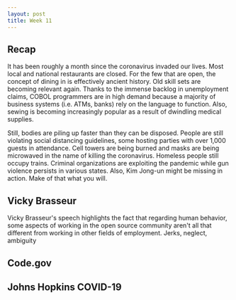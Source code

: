 ```yaml
---
layout: post
title: Week 11
---
```

## Recap

It has been roughly a month since the coronavirus invaded our lives. Most local and national restaurants are closed. For the few that are open, 
the concept of dining in is effectively ancient history. Old skill sets are becoming relevant again. Thanks to the immense backlog in unemployment claims, 
COBOL programmers are in high demand because a majority of business systems (i.e. ATMs, banks) rely on the language 
to function. Also, sewing is becoming increasingly popular as a result of dwindling medical supplies. 

Still, bodies are piling up faster than they can be disposed. People are still violating social distancing guidelines, 
some hosting parties with over 1,000 guests in attendance. Cell towers are being burned and masks are being microwaved in the name 
of killing the coronavirus. Homeless people still occupy trains. Criminal organizations are exploiting the pandemic while gun violence 
persists in various states. Also, Kim Jong-un might be missing in action. Make of that what you will. 
## Vicky Brasseur
Vicky Brasseur's speech highlights the fact that regarding human behavior, some aspects of working in the open source community aren't all that different from working in other fields of employment. Jerks, neglect, ambiguity
## Code.gov
## Johns Hopkins COVID-19
